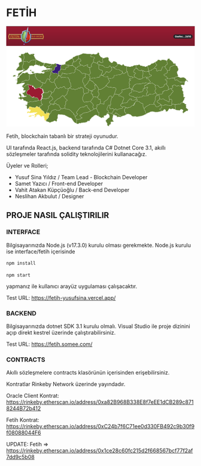 # FETİH

![Map Image](ss1.png)

Fetih, blockchain tabanlı bir strateji oyunudur.

UI tarafında React.js, backend tarafında C# Dotnet Core 3.1, akıllı sözleşmeler tarafında solidity teknolojilerini kullanacağız.

Üyeler ve Rolleri;

- Yusuf Sina Yıldız / Team Lead - Blockchain Developer
- Samet Yazıcı / Front-end Developer
- Vahit Atakan Küpçüoğlu / Back-end Developer
- Neslihan Akbulut / Designer

## PROJE NASIL ÇALIŞTIRILIR

### INTERFACE

Bilgisayarınızda Node.js (v17.3.0) kurulu olması gerekmekte. Node.js kurulu ise interface/fetih içerisinde

    npm install

    npm start

yapmanız ile kullanıcı arayüz uygulaması çalışacaktır.

Test URL: https://fetih-yusufsina.vercel.app/

### BACKEND

Bilgisayarınızda dotnet SDK 3.1 kurulu olmalı. Visual Studio ile proje dizinini açıp direkt kestrel üzerinde çalıştırabilirsiniz.

Test URL: https://fetih.somee.com/

### CONTRACTS

Akıllı sözleşmelere contracts klasörünün içerisinden erişebilirsiniz.

Kontratlar Rinkeby Network üzerinde yayındadır. 

Oracle Client Kontrat: https://rinkeby.etherscan.io/address/0xa82B968B338E8f7eEE1dCB289c8718244B72b412

Fetih Kontrat: https://rinkeby.etherscan.io/address/0xC24b7f6C71ee0d330FB492c9b30f9f08088044F6

UPDATE: 
Fetih => https://rinkeby.etherscan.io/address/0x1ce28c60fc215d2f668567bcf77f2af7dd9c5b08
